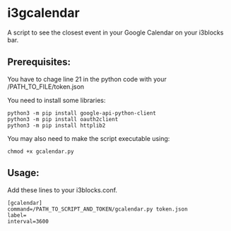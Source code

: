 # i3gcalendar

A script to see the closest event in your Google Calendar on your i3blocks bar.

## Prerequisites:

You have to chage line 21 in the python code with your /PATH_TO_FILE/token.json

You need to install some libraries:

```
python3 -m pip install google-api-python-client
python3 -m pip install oauth2client
python3 -m pip install httplib2
```

You may also need to make the script executable using:

`chmod +x gcalendar.py`

## Usage:

Add these lines to your i3blocks.conf.
```
[gcalendar]
command=/PATH_TO_SCRIPT_AND_TOKEN/gcalendar.py token.json
label=
interval=3600
```

